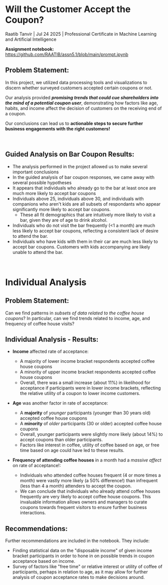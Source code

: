 # Will the Customer Accept the Coupon?

Raatib Tanvir | Jul 24 2025 | Professional Certificate in Machine Learning and Artificial Intelligence

**Assignment notebook:** https://github.com/RAATIB/assn5.1/blob/main/prompt.ipynb

## Problem Statement:
In this project, we utilized data processing tools and visualizations to discern whether surveyed customers accepted certain coupons or not.

Our analysis provided ***promising trends that could cue shareholders into the mind of a potential coupon user***, demonstrating how factors like age, habits, and income affect the decision of customers on the receiving end of a coupon.


Our conclusions can lead us to **actionable steps to secure further business engagements with the right customers!**


<br />

## Guided Analysis on Bar Coupon Results:
- The analysis performed in the project allowed us to make several important conclusions
- In the guided analysis of bar coupon responses, we came away with several possible hypotheses
- It appears that individuals who already go to the bar at least once are much more likely to accept bar coupons
- Individuals above 25, individuals above 30, and individuals with companions who aren't kids are all subsets of respondants who appear significantly more likely to accept bar coupons.
    - These all fit demographics that are intuitively more likely to visit a bar, given they are of age to drink alcohol.
- Individuals who do not visit the bar frequently (<1 a month) are much less likely to accept bar coupons, reflecting a consistent lack of desire to attend the bar.
- Individuals who have kids with them in their car are much less likely to accept bar coupons. Customers with kids accompanying are likely unable to attend the bar.

<br />

# Individual Analysis
## Problem Statement:
Can we find patterns in *subsets of data related to the coffee house coupons*?
In particular, can we find trends related to income, age, and frequency of coffee house visits?

## Individual Analysis - Results:
- **Income**    affected rate of acceptance:
    - A majority of lower income bracket respondents accepted coffee house coupons
    - A minority of upper income bracket respondents accepted coffee house coupons
    - Overall, there was a small increase (about 11%) in likelihood for acceptance if participants were in lower income brackets, reflecting the relative utility of a coupon to lower income customers.
 
      
- **Age**    was another factor in rate of acceptance:
    - A **majority** of *younger* participants (younger than 30 years old) accepted coffee house coupons
    - A **minority** of *older* participants (30 or older) accepted coffee house coupons
    - Overall, younger participants were slightly more likely (about 14%) to accept coupons than older participants.
    - Factors like interest in coffee, utility of coffee based on age, or free time based on age could have led to these results.
 
      
- **Frequency of attending coffee houses**    in a month had a *massive affect* on rate of acceptance!:
    - Individuals who attended coffee houses frequent (4 or more times a month) were vastly more likely (a 50% difference!) than infrequent (less than 4 a month) attenders to accept the coupon.
    - We can conclude that individuals who already attend coffee houses frequently are very likely to accept coffee house coupons. This invaluable information allows owners and managers to curate coupons towards frequent visitors to ensure further business interactions.

## Recommendations:
Further recommendations are included in the notebook. They include:
- Finding statistical data on the "disposable income" of given income bracket participants in order to hone in on possible trends in coupon acceptance based on income.
- Survey of factors like "free time" or relative interest or utility of coffee of participants, perhaps in relation to age, as it may allow for further analysis of coupon acceptance rates to make decisions around.
